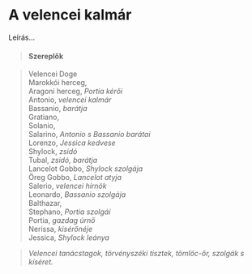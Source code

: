 <!-- ======================================================================
--- Search engine
title:          A velencei kalmár
keywords:       Velence, kalmár, vígjáték
description:    William Shakespeare: A velencei kalmár.
--- Menu system
order:          40
text:           A velencei kalmár
hidden:         false
umbel:          false
--- Page properties
id:             /comedies/the-merchant-of-venice
document:       
layout:         layout-2-left
$-left:         play-list
searchable:     true
======================================================================= -->

# A velencei kalmár

Leírás...

>   #### Szereplők
    
>   Velencei Doge  
    Marokkói herceg,    
    Aragoni herceg, _Portia kérői_  
    Antonio, _velencei kalmár_  
    Bassanio, _barátja_  
    Gratiano,  
    Solanio,  
    Salarino, _Antonio s Bassanio barátai_  
    Lorenzo, _Jessica kedvese_  
    Shylock, _zsidó_  
    Tubal, _zsidó, barátja_  
    Lancelot Gobbo, _Shylock szolgája_  
    Öreg Gobbo, _Lancelot atyja_  
    Salerio, _velencei hírnök_  
    Leonardo, _Bassanio szolgája_  
    Balthazar,  
    Stephano, _Portia szolgái_  
    Portia, _gazdag úrnő_  
    Nerissa, _kisérőnéje_  
    Jessica, _Shylock leánya_
    
>   _Velencei tanácstagok, törvényszéki tisztek, tömlöc-őr, szolgák s kíséret._

